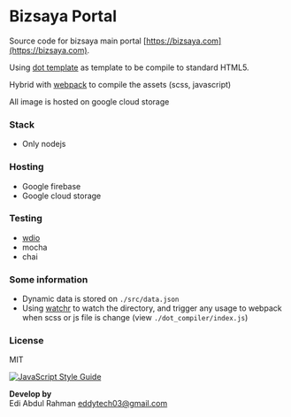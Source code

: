 # Bizsaya Portal

Source code for bizsaya main portal [https://bizsaya.com](https://bizsaya.com).

Using [dot template](http://olado.github.io/doT/index.html) as template to be compile to standard HTML5.

Hybrid with [webpack](https://webpack.js.org/) to compile the assets (scss, javascript)

All image is hosted on google cloud storage

### Stack 
- Only nodejs

### Hosting
- Google firebase
- Google cloud storage

### Testing
- [wdio](http://webdriver.io)
- mocha
- chai

### Some information
- Dynamic data is stored on `./src/data.json`
- Using [watchr](https://github.com/bevry/watchr) to watch the directory, and trigger any usage to webpack when scss or js file is change (view `./dot_compiler/index.js`)

### License 
MIT

[![JavaScript Style Guide](https://cdn.rawgit.com/standard/standard/master/badge.svg)](https://github.com/standard/standard)

**Develop by**  
Edi Abdul Rahman <eddytech03@gmail.com>